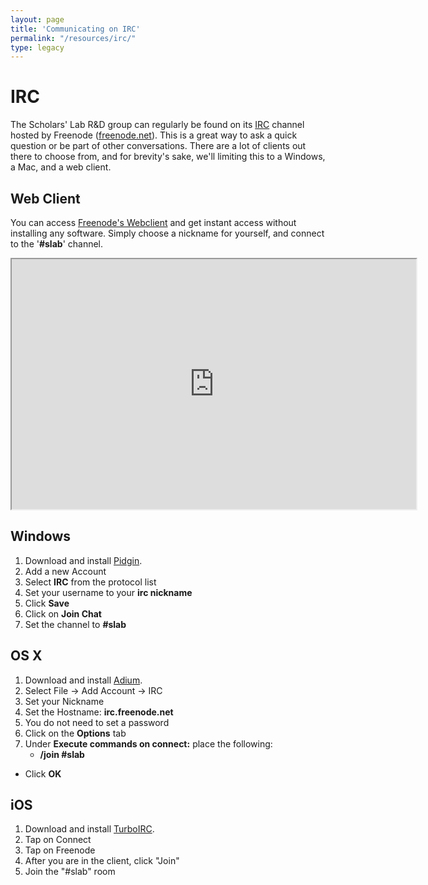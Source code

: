 ```yaml
---
layout: page
title: 'Communicating on IRC'
permalink: "/resources/irc/"
type: legacy
---
```


# IRC
The Scholars' Lab R&D group can regularly be found on its [IRC][4] channel
hosted by Freenode ([freenode.net][5]). This is a great way to ask a quick
question or be part of other conversations. There are a lot of clients
out there to choose from, and for brevity's sake, we'll limiting this to
a Windows, a Mac, and a web client.

## Web Client

You can access [Freenode's Webclient][1] and get instant access without
installing any software. Simply choose a nickname for yourself, and
connect to the '**#slab**' channel.

<iframe src="http://webchat.freenode.net?channels=slab&uio=d4" width="647" height="400"></iframe>

## Windows
1. Download and install [Pidgin][2].
1. Add a new Account
1. Select **IRC** from the protocol list
1. Set your username to your **irc nickname**
1. Click **Save**
1. Click on **Join Chat**
1. Set the channel to **#slab**

## OS X
1. Download and install [Adium][3].
1. Select File -> Add Account -> IRC
1. Set your Nickname
1. Set the Hostname: **irc.freenode.net**
1. You do not need to set a password
1. Click on the **Options** tab
1. Under **Execute commands on connect:** place the following:
    - **/join #slab**
* Click **OK**

## iOS
1. Download and install [TurboIRC][turboirc].
1. Tap on Connect
1. Tap on Freenode
1. After you are in the client, click "Join"
1. Join the "#slab" room



[1]: http://webchat.freenode.net/
[2]: http://www.pidgin.im/
[3]: http://adium.im/
[4]: http://en.wikipedia.org/wiki/Internet_Relay_Chat
[5]: http://freenode.net/
[turboirc]: https://itunes.apple.com/us/app/turboirc/id583000012?ls=1&mt=8
